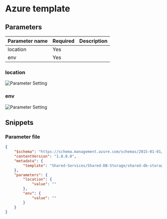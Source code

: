 # Azure template

## Parameters

Parameter name | Required | Description
-------------- | -------- | -----------
location       | Yes      |
env            | Yes      |

### location

![Parameter Setting](https://img.shields.io/badge/parameter-required-orange?style=flat-square)



### env

![Parameter Setting](https://img.shields.io/badge/parameter-required-orange?style=flat-square)



## Snippets

### Parameter file

```json
{
    "$schema": "https://schema.management.azure.com/schemas/2015-01-01/deploymentParameters.json#",
    "contentVersion": "1.0.0.0",
    "metadata": {
        "template": "Shared-Services/Shared-DB-Storage/shared-db-storage.json"
    },
    "parameters": {
        "location": {
            "value": ""
        },
        "env": {
            "value": ""
        }
    }
}
```
